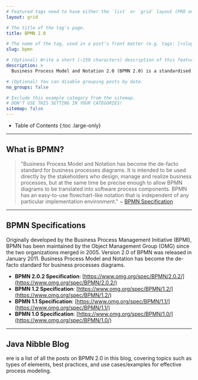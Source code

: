```yaml
---
# Featured tags need to have either the `list` or `grid` layout (PRO only).
layout: grid

# The title of the tag's page.
title: BPMN 2.0

# The name of the tag, used in a post's front matter (e.g. tags: [<slug>]).
slug: bpmn

# (Optional) Write a short (~150 characters) description of this featured tag.
description: >
  Business Process Model and Notation 2.0 (BPMN 2.0) is a standardised graphical notation for modelling business processes, making them easy to understand for business users and executable by automation systems. It uses symbols like events, activities, and gateways to represent the flow and logic of processes in a clear and structured way.

# (Optional) You can disable grouping posts by date.
no_groups: false

# Exclude this example category from the sitemap.
# DON'T USE THIS SETTING IN YOUR CATEGORIES!
sitemap: false
---
```


- Table of Contents
{:toc .large-only}

---
## What is BPMN?
> "Business Process Model and Notation has become the de-facto standard for business processes diagrams. It is intended
> to be used directly by the stakeholders who design, manage and realize business processes, but at the same time be
> precise enough to allow BPMN diagrams to be translated into software process components. BPMN has an easy-to-use
> flowchart-like notation that is independent of any particular implementation environment." ~ [BPMN Specification](https://www.omg.org/spec/BPMN/2.0.2/)

---
## BPMN  Specifications
Originally developed by the Business Process Management Initiative (BPMI), BPMN has been maintained by the Object Management Group (OMG) since the two organizations merged in 2005. Version 2.0 of BPMN was released in January 2011. Business Process Model and Notation has become the de-facto standard for business processes diagrams.

* **BPMN 2.0.2 Specification**: [https://www.omg.org/spec/BPMN/2.0.2/](https://www.omg.org/spec/BPMN/2.0.2/)
* **BPMN 1.2 Specification**: [https://www.omg.org/spec/BPMN/1.2/](https://www.omg.org/spec/BPMN/1.2/)
* **BPMN 1.1 Specification**: [https://www.omg.org/spec/BPMN/1.1/](https://www.omg.org/spec/BPMN/1.1/)
* **BPMN 1.0 Specification**: [https://www.omg.org/spec/BPMN/1.0/](https://www.omg.org/spec/BPMN/1.0/)

---
## Java Nibble Blog
ere is a list of all the posts on BPMN 2.0 in this blog, covering topics such as types of elements, best practices, and use cases/examples for effective process modeling. 